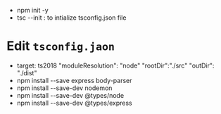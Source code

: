 - npm init -y
- tsc --init : to intialize tsconfig.json file
# Edit `tsconfig.jaon`
- target: ts2018
 "moduleResolution": "node"
 "rootDir":"./src"
     "outDir": "./dist"
- npm install --save express body-parser
- npm install --save-dev nodemon
- npm install --save-dev @types/node
- npm install --save-dev @types/express
